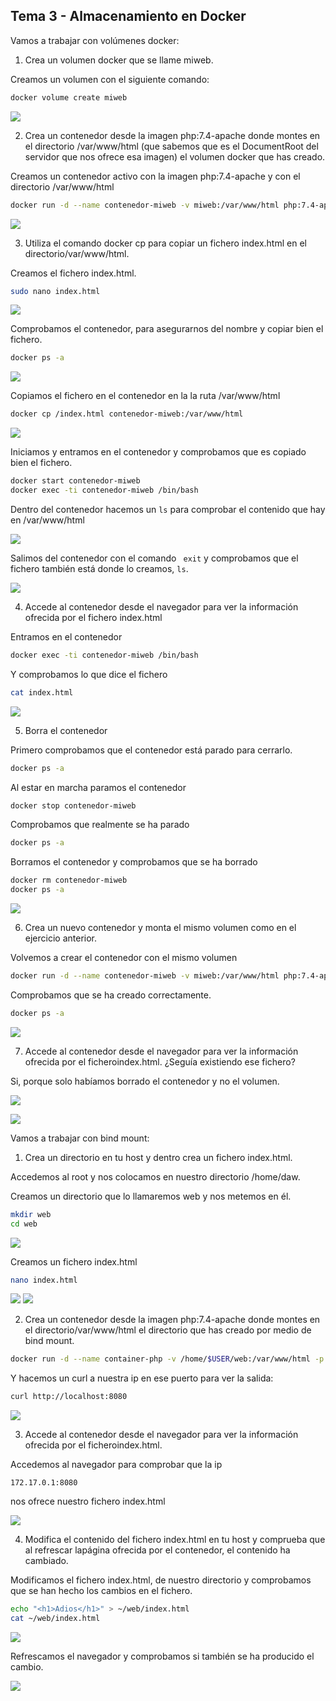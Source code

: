 ## Tema 3 - Almacenamiento en Docker

Vamos a trabajar con volúmenes docker:
1. Crea un volumen docker que se llame miweb.

Creamos un volumen con el siguiente comando:

```bash
docker volume create miweb
```
![](assets/Parte1/ejercicio1.png)

2. Crea un contenedor desde la imagen php:7.4-apache donde montes en el directorio /var/www/html (que sabemos que es el DocumentRoot del servidor que nos ofrece esa imagen) el volumen docker que has creado.

Creamos un contenedor activo con la imagen php:7.4-apache y con el directorio /var/www/html

```bash
docker run -d --name contenedor-miweb -v miweb:/var/www/html php:7.4-apache
```
![](assets/Parte1/ejercicio2.png)

3. Utiliza el comando docker cp para copiar un fichero index.html en el directorio/var/www/html.

Creamos el fichero index.html.

```bash
sudo nano index.html
```

![](assets/Parte1/ejercicio3-1.png)

Comprobamos el contenedor, para asegurarnos del nombre y copiar bien el fichero.

```bash
docker ps -a
````

![](assets/Parte1/ejercicio3-2.png)

Copiamos el fichero en el contenedor en la la ruta /var/www/html

```bash
docker cp /index.html contenedor-miweb:/var/www/html
```

![](assets/Parte1/ejercicio3-3.png)

Iniciamos y entramos en el contenedor y comprobamos que es copiado bien el fichero.

```bash
docker start contenedor-miweb
docker exec -ti contenedor-miweb /bin/bash
```

Dentro del contenedor hacemos un ```ls``` para comprobar el contenido que hay en /var/www/html

![](assets/Parte1/ejercicio3-4.png)

Salimos del contenedor con el comando ``` exit``` y comprobamos que el fichero también está donde lo creamos, ```ls```.

![](assets/Parte1/ejercicio3-5.png)

4. Accede al contenedor desde el navegador para ver la información ofrecida por el fichero index.html

Entramos en el contenedor

```bash
docker exec -ti contenedor-miweb /bin/bash
```
Y comprobamos lo que dice el fichero 

```bash
cat index.html
```

![](assets/Parte1/ejercicio4.png)

5. Borra el contenedor

Primero comprobamos que el contenedor está parado para cerrarlo.

```bash
docker ps -a
```
Al estar en marcha paramos el contenedor

```bash 
docker stop contenedor-miweb
```
Comprobamos que realmente se ha parado

```bash 
docker ps -a
```

Borramos el contenedor y comprobamos que se ha borrado 

```bash
docker rm contenedor-miweb
docker ps -a
```
![](assets/Parte1/ejercicio5.png)

6. Crea un nuevo contenedor y monta el mismo volumen como en el ejercicio anterior.

Volvemos a crear el contenedor con el mismo volumen

```bash
docker run -d --name contenedor-miweb -v miweb:/var/www/html php:7.4-apache
```
Comprobamos que se ha creado correctamente.

```bash 
docker ps -a
```
![](assets/Parte1/ejercicio6.png)

7. Accede al contenedor desde el navegador para ver la información ofrecida por el ficheroindex.html. ¿Seguía existiendo ese fichero?

Si, porque solo habíamos borrado el contenedor y no el volumen.

![](assets/Parte1/ejercicio7-1.png)

![](assets/Parte1/ejercicio7-2.png)

Vamos a trabajar con bind mount:

1. Crea un directorio en tu host y dentro crea un fichero index.html.

Accedemos al root y nos colocamos en nuestro directorio /home/daw.

Creamos un directorio que lo llamaremos web y nos metemos en él.
```bash
mkdir web
cd web
```
![](assets/Parte2/ejercicio1-1-a.png)

Creamos un fichero index.html

```bash
nano index.html
```

![](assets/Parte2/ejercicio1-1-b1.png)
![](assets/Parte2/ejercicio1-1-b.png)

2. Crea un contenedor desde la imagen php:7.4-apache donde montes en el directorio/var/www/html el directorio que has creado por medio de bind mount.

```bash
docker run -d --name container-php -v /home/$USER/web:/var/www/html -p 8080:80 php:7.4-apache
```
Y hacemos un curl a nuestra ip en ese puerto para ver la salida:

```bash
curl http://localhost:8080
```

![](assets/Parte2/ejercicio2-1.png)

3. Accede al contenedor desde el navegador para ver la información ofrecida por el ficheroindex.html.

Accedemos al navegador para comprobar que la ip 

```url 
172.17.0.1:8080
```
nos ofrece nuestro fichero index.html

![](assets/Parte2/ejercicio3-1.png)

4. Modifica el contenido del fichero index.html en tu host y comprueba que al refrescar lapágina ofrecida por el contenedor, el contenido ha cambiado.

Modificamos el fichero index.html, de nuestro directorio y comprobamos que se han hecho los cambios en el fichero.

```bash
echo "<h1>Adios</h1>" > ~/web/index.html
cat ~/web/index.html
```
![](assets/Parte2/ejercicio4.png)

Refrescamos el navegador y comprobamos si también se ha producido el cambio.

![](assets/Parte2/ejercicio4-1.png)
